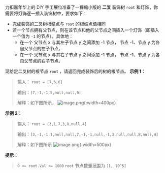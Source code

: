 力扣嘉年华上的 DIY 手工展位准备了一棵缩小版的 **二叉** 装饰树 `root` 和灯饰，你需要将灯饰逐一插入装饰树中，要求如下：

- 完成装饰的二叉树根结点与 `root` 的根结点值相同
- 若一个节点拥有父节点，则在该节点和他的父节点之间插入一个灯饰（即插入一个值为 `-1` 的节点）。具体地：
    - 在一个 父节点 x 与其左子节点 y 之间添加 -1 节点， 节点 -1、节点 y 为各自父节点的左子节点，
    - 在一个 父节点 x 与其右子节点 y 之间添加 -1 节点， 节点 -1、节点 y 为各自父节点的右子节点，
    
现给定二叉树的根节点 `root` ，请返回完成装饰后的树的根节点。
**示例 1：**
>输入：
>`root = [7,5,6]`
>
>输出：`[7,-1,-1,5,null,null,6]`
>
>解释：如下图所示，
>![image.png](https://pic.leetcode-cn.com/1663575757-yRLGaq-image.png){:width=400px}

**示例 2：**
>输入：
>`root = [3,1,7,3,8,null,4]`
>
>输出：`[3,-1,-1,1,null,null,7,-1,-1,null,-1,3,null,null,8,null,4]`
>
>解释：如下图所示
![image.png](https://pic.leetcode-cn.com/1663577920-sjrAYH-image.png){:width=500px}

**提示：**
>`0 <= root.Val <= 1000`
>`root` 节点数量范围为 `[1, 10^5]`